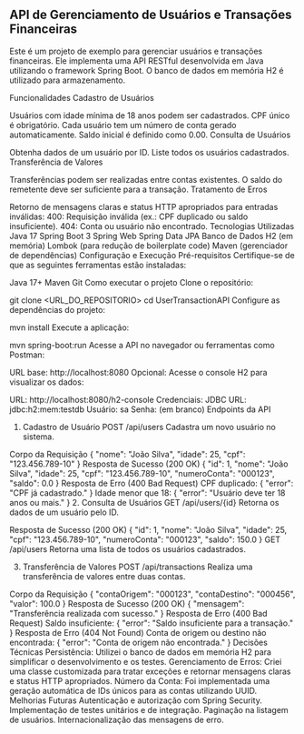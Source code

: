 ## API de Gerenciamento de Usuários e Transações Financeiras
Este é um projeto de exemplo para gerenciar usuários e transações financeiras. Ele implementa uma API RESTful desenvolvida em Java utilizando o framework Spring Boot. O banco de dados em memória H2 é utilizado para armazenamento.

Funcionalidades
Cadastro de Usuários

Usuários com idade mínima de 18 anos podem ser cadastrados.
CPF único é obrigatório.
Cada usuário tem um número de conta gerado automaticamente.
Saldo inicial é definido como 0.00.
Consulta de Usuários

Obtenha dados de um usuário por ID.
Liste todos os usuários cadastrados.
Transferência de Valores

Transferências podem ser realizadas entre contas existentes.
O saldo do remetente deve ser suficiente para a transação.
Tratamento de Erros

Retorno de mensagens claras e status HTTP apropriados para entradas inválidas:
400: Requisição inválida (ex.: CPF duplicado ou saldo insuficiente).
404: Conta ou usuário não encontrado.
Tecnologias Utilizadas
Java 17
Spring Boot 3
Spring Web
Spring Data JPA
Banco de Dados H2 (em memória)
Lombok (para redução de boilerplate code)
Maven (gerenciador de dependências)
Configuração e Execução
Pré-requisitos
Certifique-se de que as seguintes ferramentas estão instaladas:

Java 17+
Maven
Git
Como executar o projeto
Clone o repositório:

git clone <URL_DO_REPOSITORIO>
cd UserTransactionAPI
Configure as dependências do projeto:

mvn install
Execute a aplicação:

mvn spring-boot:run
Acesse a API no navegador ou ferramentas como Postman:

URL base: http://localhost:8080
Opcional: Acesse o console H2 para visualizar os dados:

URL: http://localhost:8080/h2-console
Credenciais:
JDBC URL: jdbc:h2:mem:testdb
Usuário: sa
Senha: (em branco)
Endpoints da API
1. Cadastro de Usuário
POST /api/users
Cadastra um novo usuário no sistema.

Corpo da Requisição
{
    "nome": "João Silva",
    "idade": 25,
    "cpf": "123.456.789-10"
}
Resposta de Sucesso (200 OK)
{
    "id": 1,
    "nome": "João Silva",
    "idade": 25,
    "cpf": "123.456.789-10",
    "numeroConta": "000123",
    "saldo": 0.0
}
Resposta de Erro (400 Bad Request)
CPF duplicado:
{ "error": "CPF já cadastrado." }
Idade menor que 18:
{ "error": "Usuário deve ter 18 anos ou mais." }
2. Consulta de Usuários
GET /api/users/{id}
Retorna os dados de um usuário pelo ID.

Resposta de Sucesso (200 OK)
{
    "id": 1,
    "nome": "João Silva",
    "idade": 25,
    "cpf": "123.456.789-10",
    "numeroConta": "000123",
    "saldo": 150.0
}
GET /api/users
Retorna uma lista de todos os usuários cadastrados.

3. Transferência de Valores
POST /api/transactions
Realiza uma transferência de valores entre duas contas.

Corpo da Requisição
{
    "contaOrigem": "000123",
    "contaDestino": "000456",
    "valor": 100.0
}
Resposta de Sucesso (200 OK)
{ "mensagem": "Transferência realizada com sucesso." }
Resposta de Erro (400 Bad Request)
Saldo insuficiente:
{ "error": "Saldo insuficiente para a transação." }
Resposta de Erro (404 Not Found)
Conta de origem ou destino não encontrada:
{ "error": "Conta de origem não encontrada." }
Decisões Técnicas
Persistência: Utilizei o banco de dados em memória H2 para simplificar o desenvolvimento e os testes.
Gerenciamento de Erros: Criei uma classe customizada para tratar exceções e retornar mensagens claras e status HTTP apropriados.
Número da Conta: Foi implementada uma geração automática de IDs únicos para as contas utilizando UUID.
Melhorias Futuras
Autenticação e autorização com Spring Security.
Implementação de testes unitários e de integração.
Paginação na listagem de usuários.
Internacionalização das mensagens de erro.
